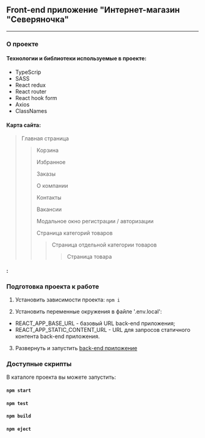 ## Front-end приложение "Интернет-магазин "Северяночка"

---

### О проекте

#### Технологии и библиотеки используемые в проекте:

- TypeScrip
- SASS
- React redux
- React router
- React hook form
- Axios
- ClassNames

#### Карта сайта:

> Главная страница
>
> > Корзина
> >
> > Избранное
> >
> > Заказы
> >
> > О компании
> >
> > Контакты
> >
> > Вакансии
> >
> > Модальное окно регистрации / авторизации
> >
> > Страница категорий товаров
> >
> > > Страница отдельной категории товаров
> > >
> > > > Страница товара

#### :

### Подготовка проекта к работе

1. Установить зависимости проекта:
   `npm i`

2. Установить переменные окружения в файле '.env.local':

- REACT_APP_BASE_URL - базовый URL back-end приложения;
- REACT_APP_STATIC_CONTENT_URL - URL для запросов статичного контента back-end приложения.

3. Развернуть и запустить [back-end приложение](https://github.com/vlad-tikhonov/eshop-api)

### Доступные скрипты

В каталоге проекта вы можете запустить:

#### `npm start`

#### `npm test`

#### `npm build`

#### `npm eject`
